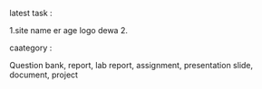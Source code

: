 latest task :

1.site name er age logo dewa
2.



caategory :

Question bank, report, lab report, assignment, presentation slide, document, project

